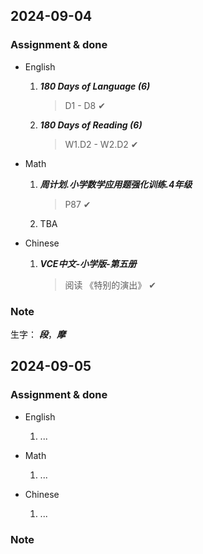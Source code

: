## 2024-09-04

### Assignment & done

- English
  1. _**180 Days of Language (6)**_
     > D1 - D8 ✔
  2. _**180 Days of Reading (6)**_
     > W1.D2 - W2.D2 ✔

- Math
  1. _**周计划.小学数学应用题强化训练.4年级**_
     > P87 ✔
  2. TBA

- Chinese
  1. _**VCE中文-小学版-第五册**_
     > 阅读 《特别的演出》 ✔

### Note

生字： _**段**_，_**摩**_

## 2024-09-05

### Assignment & done

- English
  1. ...

- Math
  1. ...

- Chinese
  1. ...

### Note
